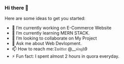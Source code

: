 ### Hi there 👋

Here are some ideas to get you started:

- 🔭 I’m currently working on E-Commerce Website
- 🌱 I’m currently learning MERN STACK.
- 👯 I’m looking to collaborate on My Project
- 💬 Ask me about Web Devlopment.
- 📫 How to reach me:𝔗𝔴𝔦𝔱𝔱𝔢𝔯 @__𝔰𝔦𝔫𝔤𝔥9
- ⚡ Fun fact: I spent almost 2 hours in quora everyday.
